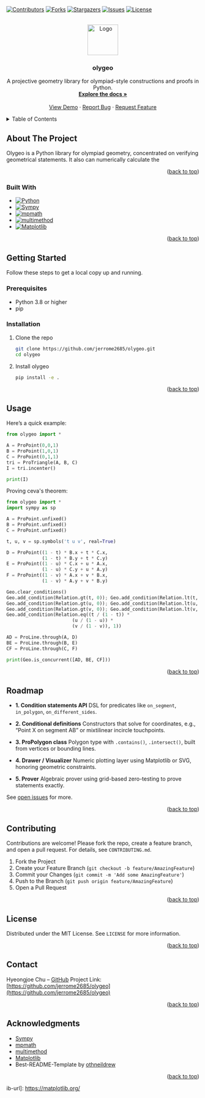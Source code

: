 <!-- Improved compatibility of back to top link: See: https://github.com/othneildrew/Best-README-Template/pull/73 -->

<a id="readme-top"></a>

[![Contributors][contributors-shield]][contributors-url]
[![Forks][forks-shield]][forks-url]
[![Stargazers][stars-shield]][stars-url]
[![Issues][issues-shield]][issues-url]
[![License][license-shield]][license-url]

<br />
<div align="center">
  <a href="https://github.com/jerrome2685/olygeo">
    <img src="images/logo.png" alt="Logo" width="80" height="80">
  </a>

  <h3 align="center">olygeo</h3>

  <p align="center">
    A projective geometry library for olympiad-style constructions and proofs in Python.
    <br />
    <a href="https://github.com/jerrome2685/olygeo"><strong>Explore the docs »</strong></a>
    <br /><br />
    <a href="https://github.com/jerrome2685/olygeo">View Demo</a>
    &middot;
    <a href="https://github.com/jerrome2685/olygeo/issues/new?labels=bug&template=bug-report.md">Report Bug</a>
    &middot;
    <a href="https://github.com/jerrome2685/olygeo/issues/new?labels=enhancement&template=feature-request.md">Request Feature</a>
  </p>
</div>

<details>
  <summary>Table of Contents</summary>
  <ol>
    <li><a href="#about-the-project">About The Project</a>
      <ul><li><a href="#built-with">Built With</a></li></ul>
    </li>
    <li><a href="#getting-started">Getting Started</a>
      <ul>
        <li><a href="#prerequisites">Prerequisites</a></li>
        <li><a href="#installation">Installation</a></li>
      </ul>
    </li>
    <li><a href="#usage">Usage</a></li>
    <li><a href="#roadmap">Roadmap</a></li>
    <li><a href="#contributing">Contributing</a></li>
    <li><a href="#license">License</a></li>
    <li><a href="#contact">Contact</a></li>
    <li><a href="#acknowledgments">Acknowledgments</a></li>
  </ol>
</details>

## About The Project

Olygeo is a Python library for olympiad geometry, concentrated on verifying geometrical statements. It also can numerically calculate the   

<p align="right">(<a href="#readme-top">back to top</a>)</p>

### Built With

- [![Python][python-shield]][python-url]
- [![Sympy][sympy-shield]][sympy-url]
- [![mpmath][mpmath-shield]][mpmath-url]
- [![multimethod][multimethod-shield]][multimethod-url]
- [![Matplotlib][matplotlib-shield]][matplotlib-url]

<p align="right">(<a href="#readme-top">back to top</a>)</p>

## Getting Started

Follow these steps to get a local copy up and running.

### Prerequisites

* Python 3.8 or higher
* pip

### Installation

1. Clone the repo

   ```sh
   git clone https://github.com/jerrome2685/olygeo.git
   cd olygeo
   ```
2. Install olygeo

   ```sh
   pip install -e .
   ```

<p align="right">(<a href="#readme-top">back to top</a>)</p>

## Usage

Here’s a quick example:

```python
from olygeo import *

A = ProPoint(0,0,1)
B = ProPoint(1,0,1)
C = ProPoint(0,1,1)
tri = ProTriangle(A, B, C)
I = tri.incenter()

print(I)
```

Proving ceva's theorem: 
```python
from olygeo import *
import sympy as sp

A = ProPoint.unfixed()
B = ProPoint.unfixed()
C = ProPoint.unfixed()

t, u, v = sp.symbols('t u v', real=True)

D = ProPoint((1 - t) * B.x + t * C.x,
             (1 - t) * B.y + t * C.y)
E = ProPoint((1 - u) * C.x + u * A.x,
             (1 - u) * C.y + u * A.y)
F = ProPoint((1 - v) * A.x + v * B.x,
             (1 - v) * A.y + v * B.y)

Geo.clear_conditions()
Geo.add_condition(Relation.gt(t, 0)); Geo.add_condition(Relation.lt(t, 1))
Geo.add_condition(Relation.gt(u, 0)); Geo.add_condition(Relation.lt(u, 1))
Geo.add_condition(Relation.gt(v, 0)); Geo.add_condition(Relation.lt(v, 1))
Geo.add_condition(Relation.eq((t / (1 - t)) *
                        (u / (1 - u)) *
                        (v / (1 - v)), 1))

AD = ProLine.through(A, D)
BE = ProLine.through(B, E)
CF = ProLine.through(C, F)

print(Geo.is_concurrent([AD, BE, CF]))
```

<p align="right">(<a href="#readme-top">back to top</a>)</p>

## Roadmap

* **1. Condition statements API**
  DSL for predicates like `on_segment`, `in_polygon`, `on_different_sides`.

* **2. Conditional definitions**
  Constructors that solve for coordinates, e.g., “Point X on segment AB” or mixtilinear incircle touchpoints.

* **3. ProPolygon class**
  Polygon type with `.contains()`, `.intersect()`, built from vertices or bounding lines.

* **4. Drawer / Visualizer**
  Numeric plotting layer using Matplotlib or SVG, honoring geometric constraints.

* **5. Prover**
  Algebraic prover using grid-based zero-testing to prove statements exactly.

See [open issues](https://github.com/jerrome2685/olygeo/issues) for more.

<p align="right">(<a href="#readme-top">back to top</a>)</p>

## Contributing

Contributions are welcome! Please fork the repo, create a feature branch, and open a pull request. For details, see `CONTRIBUTING.md`.

1. Fork the Project
2. Create your Feature Branch (`git checkout -b feature/AmazingFeature`)
3. Commit your Changes (`git commit -m 'Add some AmazingFeature'`)
4. Push to the Branch (`git push origin feature/AmazingFeature`)
5. Open a Pull Request

<p align="right">(<a href="#readme-top">back to top</a>)</p>

## License

Distributed under the MIT License. See `LICENSE` for more information.

<p align="right">(<a href="#readme-top">back to top</a>)</p>

## Contact

Hyeongjoe Chu – [GitHub](https://github.com/jerrome2685)
Project Link: [https://github.com/jerrome2685/olygeo](https://github.com/jerrome2685/olygeo)

<p align="right">(<a href="#readme-top">back to top</a>)</p>

## Acknowledgments

* [Sympy](https://www.sympy.org/)
* [mpmath](https://mpmath.org/)
* [multimethod](https://github.com/mrocklin/multimethod)
* [Matplotlib](https://matplotlib.org/)
* Best-README-Template by [othneildrew](https://github.com/othneildrew/Best-README-Template)

<p align="right">(<a href="#readme-top">back to top</a>)</p>

<!-- MARKDOWN LINKS & IMAGES -->

[contributors-shield]: https://img.shields.io/github/contributors/jerrome2685/olygeo.svg?style=for-the-badge
[contributors-url]: https://github.com/jerrome2685/olygeo/graphs/contributors
[forks-shield]: https://img.shields.io/github/forks/jerrome2685/olygeo.svg?style=for-the-badge
[forks-url]: https://github.com/jerrome2685/olygeo/network/members
[stars-shield]: https://img.shields.io/github/stars/jerrome2685/olygeo.svg?style=for-the-badge
[stars-url]: https://github.com/jerrome2685/olygeo/stargazers
[issues-shield]: https://img.shields.io/github/issues/jerrome2685/olygeo.svg?style=for-the-badge
[issues-url]: https://github.com/jerrome2685/olygeo/issues
[license-shield]: https://img.shields.io/github/license/jerrome2685/olygeo.svg?style=for-the-badge
[license-url]: https://github.com/jerrome2685/olygeo/blob/master/LICENSE
ib-url]: https://matplotlib.org/

[python-shield]: https://img.shields.io/badge/Python-3776AB?style=for-the-badge&logo=python&logoColor=white
[python-url]: https://www.python.org/
[sympy-shield]: https://img.shields.io/badge/Sympy-336790?style=for-the-badge&logo=sympy&logoColor=white
[sympy-url]: https://www.sympy.org/
[mpmath-shield]: https://img.shields.io/badge/mpmath-005555?style=for-the-badge&logo=python&logoColor=white
[mpmath-url]: https://mpmath.org/
[multimethod-shield]: https://img.shields.io/badge/multimethod-552288?style=for-the-badge&logo=python&logoColor=white
[multimethod-url]: https://github.com/mrocklin/multimethod
[matplotlib-shield]: https://img.shields.io/badge/Matplotlib-CC5500?style=for-the-badge&logo=python&logoColor=white
[matplotlib-url]: https://matplotlib.org/

